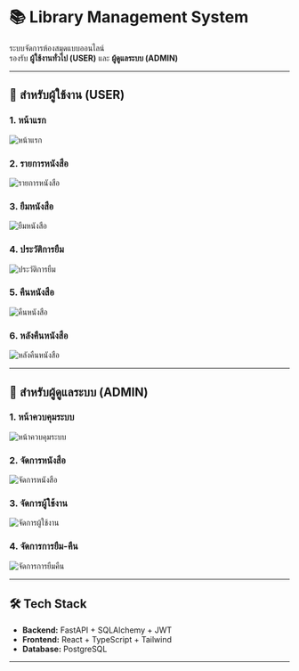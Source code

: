 # 📚 Library Management System

ระบบจัดการห้องสมุดแบบออนไลน์  
รองรับ **ผู้ใช้งานทั่วไป (USER)** และ **ผู้ดูแลระบบ (ADMIN)**  

---

## 👤 สำหรับผู้ใช้งาน (USER)

### 1. หน้าแรก
![หน้าแรก](https://github.com/user-attachments/assets/5c75e8a4-0bc5-41c8-b39c-f9f4fe360298)

### 2. รายการหนังสือ
![รายการหนังสือ](https://github.com/user-attachments/assets/4c3c04f1-ac82-43e9-bae3-b34ba2887b5e)

### 3. ยืมหนังสือ
![ยืมหนังสือ](https://github.com/user-attachments/assets/28a8a0b3-f40d-487e-a813-aee0e23e905d)

### 4. ประวัติการยืม
![ประวัติการยืม](https://github.com/user-attachments/assets/7104cd00-3f57-493e-9af8-27cbc86f2f9d)

### 5. คืนหนังสือ
![คืนหนังสือ](https://github.com/user-attachments/assets/9f627213-3445-4fd7-9a8d-d0efb3663eaa)

### 6. หลังคืนหนังสือ
![หลังคืนหนังสือ](https://github.com/user-attachments/assets/e1fd976e-bbb6-4ca5-bd27-9f60d76f0c0c)

---

## 🔑 สำหรับผู้ดูแลระบบ (ADMIN)

### 1. หน้าควบคุมระบบ
![หน้าควบคุมระบบ](https://github.com/user-attachments/assets/f8885dca-1158-4433-9512-cfdfb372c27f)

### 2. จัดการหนังสือ
![จัดการหนังสือ](https://github.com/user-attachments/assets/946dba45-d7f0-40cd-803c-1575f26a714b)

### 3. จัดการผู้ใช้งาน
![จัดการผู้ใช้งาน](https://github.com/user-attachments/assets/74e3c2ef-3409-4ae1-babd-6438091e1def)

### 4. จัดการการยืม-คืน
![จัดการการยืมคืน](https://github.com/user-attachments/assets/647a00c2-11be-45d5-914a-d12a2ce5edfa)

---

## 🛠 Tech Stack
- **Backend:** FastAPI + SQLAlchemy + JWT
- **Frontend:** React + TypeScript + Tailwind
- **Database:** PostgreSQL

---
